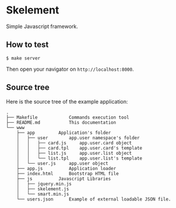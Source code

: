 Skelement
=========

Simple Javascript framework.


How to test
-----------

```shell
$ make server
```

Then open your navigator on `http://localhost:8000`.


Source tree
-----------

Here is the source tree of the example application:

```
.
├── Makefile			Commands execution tool
├── README.md			This documentation
└── www
    ├── app			Application's folder
    │   ├── user		app.user namespace's folder
    │   │   ├── card.js		app.user.card object
    │   │   ├── card.tpl	app.user.card's template
    │   │   ├── list.js		app.user.list object
    │   │   └── list.tpl	app.user.list's template
    │   └── user.js		app.user object
    ├── app.js			Application loader
    ├── index.html		Bootstrap HTML file
    ├── js			Javascript Libraries
    │   ├── jquery.min.js
    │   ├── skelement.js
    │   └── smart.min.js
    └── users.json		Example of external loadable JSON file.

```
